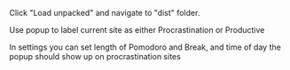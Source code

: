 Click "Load unpacked" and navigate to "dist" folder.

Use popup to label current site as either Procrastination or Productive

In settings you can set length of Pomodoro and Break, and time of day the popup should show up on procrastination sites
